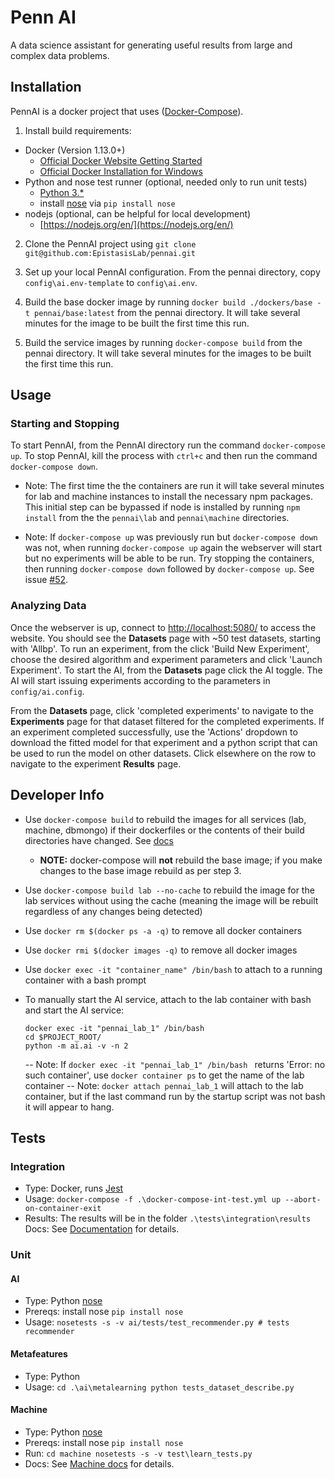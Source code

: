 # Penn AI
A data science assistant for generating useful results from large and complex data problems.



## Installation
PennAI is a docker project that uses ([Docker-Compose](https://docs.docker.com/compose/)). 

1. Install build requirements:
  - Docker (Version 1.13.0+)
  	- [Official Docker Website Getting Started](https://docs.docker.com/engine/getstarted/step_one/)
	- [Official Docker Installation for Windows](https://docs.docker.com/docker-for-windows/install/)
  - Python and nose test runner (optional, needed only to run unit tests) 
  	- [Python 3.* ](https://www.python.org/downloads/)
  	- install [nose](https://pypi.org/project/nose/) via `pip install nose`
  - nodejs (optional, can be helpful for local development)
  	- [https://nodejs.org/en/](https://nodejs.org/en/)

2. Clone the PennAI project using `git clone git@github.com:EpistasisLab/pennai.git`


3. Set up your local PennAI configuration. From the pennai directory, copy `config\ai.env-template` to `config\ai.env`.


4. Build the base docker image by running `docker build ./dockers/base -t pennai/base:latest` from the pennai directory.  It will take several minutes for the image to be built the first time this run.  

5. Build the service images by running `docker-compose build` from the pennai directory.  It will take several minutes for the images to be built the first time this run.

## Usage
### Starting and Stopping ###
To start PennAI, from the PennAI directory run the command `docker-compose up`.  To stop PennAI, kill the process with `ctrl+c` and then run the command `docker-compose down`.

- Note: The first time the the containers are run it will take several minutes for lab and machine instances to install the necessary npm packages. This initial step can be bypassed if node is installed by running `npm install` from the the `pennai\lab` and `pennai\machine` directories.

- Note: If `docker-compose up` was previously run but `docker-compose down` was not, when running `docker-compose up` again the webserver will start but no experiments will be able to be run.  Try stopping the containers, then running `docker-compose down` followed by `docker-compose up`.  See issue [#52](https://github.com/EpistasisLab/pennai/issues/52).

### Analyzing Data ###
Once the webserver is up, connect to <http://localhost:5080/> to access the website.  You should see the **Datasets** page with ~50 test datasets, starting with 'Allbp'.  To run an experiment, from the click 'Build New Experiment', choose the desired algorithm and experiment parameters and click 'Launch Experiment'.  To start the AI, from the **Datasets** page click the AI toggle.  The AI will start issuing experiments according to the parameters in `config/ai.config`.

From the **Datasets** page, click 'completed experiments' to navigate to the **Experiments** page for that dataset filtered for the completed experiments.  If an experiment completed successfully, use the 'Actions' dropdown to download the fitted model for that experiment and a python script that can be used to run the model on other datasets.  Click elsewhere on the row to navigate to the experiment **Results** page. 


## Developer Info
- Use `docker-compose build` to rebuild the images for all services (lab, machine, dbmongo) if their dockerfiles or the contents of their build directories have changed. See [docs](https://docs.docker.com/compose/reference/build/)
	- **NOTE:** docker-compose will **not** rebuild the base image; if you make changes to the base image rebuild as per step 3.
- Use `docker-compose build lab --no-cache` to rebuild the image for the lab services without using the cache (meaning the image will be rebuilt regardless of any changes being detected)
- Use `docker rm $(docker ps -a -q)` to remove all docker containers
- Use `docker rmi $(docker images -q)` to remove all docker images
- Use `docker exec -it "container_name" /bin/bash` to attach to a running container with a bash prompt
- To manually start the AI service, attach to the lab container with bash and start the AI service:
  
  ```
  docker exec -it "pennai_lab_1" /bin/bash 
  cd $PROJECT_ROOT/
  python -m ai.ai -v -n 2
  ```
  -- Note: If `docker exec -it "pennai_lab_1" /bin/bash ` returns 'Error: no such container', use `docker container ps` to get the name of the lab container
  -- Note: `docker attach pennai_lab_1` will attach to the lab container, but if the last command run by the startup script was not bash it will appear to hang.


## Tests

### Integration 
- Type: Docker, runs [Jest](https://jestjs.io/)
- Usage: `docker-compose -f .\docker-compose-int-test.yml up --abort-on-container-exit`
- Results: The results will be in the folder `.\tests\integration\results`
Docs: See [Documentation](https://github.com/EpistasisLab/pennai/blob/pennai_lite/tests/integration/readme.md) for details.


### Unit
#### AI
- Type: Python [nose](https://pypi.org/project/nose/)
- Prereqs: install nose `pip install nose`
- Usage:
      ```
      nosetests -s -v ai/tests/test_recommender.py # tests recommender
      ```

#### Metafeatures 
- Type: Python
- Usage:
      ```
      cd .\ai\metalearning
      python tests_dataset_describe.py
      ```

#### Machine
- Type: Python [nose](https://pypi.org/project/nose/)
- Prereqs: install nose `pip install nose`
- Run:
      ```
      cd machine
      nosetests -s -v test\learn_tests.py
      ```
- Docs: See [Machine docs](https://github.com/EpistasisLab/pennai/blob/master/machine/README.md) for details.
